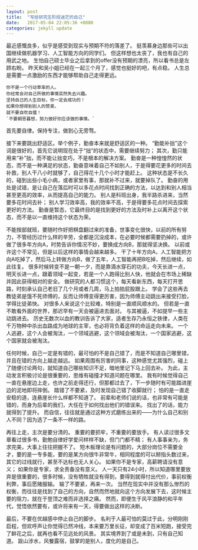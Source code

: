```yaml
---
layout: post
title:  "写给研究生阶段迷茫的自己"
date:   2017-05-04 22:05:36 +0800
categories: jekyll update
---
```

最近感慨良多，似乎是感受到现实与预期不符的落差了。
挺羡慕身边那些可以出国继续做机器学习、人工智能方向的同学们。
但这样想也太丧了，我也有自己的用武之地。
生怕自己硕士毕业之后拿到的offer没有预期的漂亮，所以看书总是左顾右盼。
昨天和吴小姐已经在一起三个月了，感觉也挺好的吧，有点稳。
人生总是需要一点激励的东西才能够帮助自己走得更远。


    你不是一个行动草率的人。
    你经常会对自己所做的事情突然失去兴趣。
    坚持自己的人生目标，你一定会成功的！
    如果你想得到别人的赞美，
    就不要自吹自擂！
    `不要朝思暮想，努力做好你应该做的事情。`

首先要自律。保持专注，做到心无旁骛。


接下来要跳出舒适区。举个例子，勤奋本来就是舒适区的一种。
“勤能补拙”这个词是很好的，首先它说明现在处于“拙”的状态中，需要继续努力；
其次，勤只能用来“补”拙，而不能让拙变巧，不是根本的解决方案。
勤奋是一种惶惶然的状态，而不是一种满足的状态，勤奋意味着自己不如别人，于是得要花更多的时间去补救，别人干八小时就够了，自己得花十几个小时才能赶上。
这种状态是不长久的，碰到出些小毛小病，或者家里有事，那就补不过来，就要掉队了。
勤奋的用处是试错，是让自己在落后时可以多花点时间找到正确的方法，以达到和别人相当甚至更高的效率，从而提高自己的能力。
别人是科班出身，我半路杀进来，当然要多花时间去补；
别人学习效率高，我的效率不高，于是得要多花点时间去探索更好的方法。
勤奋是暂态，它最终目的是找到更好的方法及时补上以离开这个状态，而不是以一直维持这个状态为荣。


不能按部就班，要随时作好把棋盘翻过来的准备，世事变化很快，以前的所有努力，不管经历过什么样的辛劳，全都是沉没成本，在必要时候都需要扔掉的，或许做了很多年方向A，时势告诉你情况不妙，要换成方向B，那就得坚决换。
以前或许这个不常见，但是以后这样的事情会越来越多。
干了十年方向A，人工智能把方向A吃掉了，然后马上转做方向B，做了五年，人工智能再把B吃掉，然后继续，如此往复。
很多时候转变不是一朝一夕，而是靠滴水穿石的功夫，今天长进一点，明天长进一点，跟着领域一起变，若是一个人跑得比别人快，他就会在市场上稀缺并因此获得相对的安全。
做研究的人都习惯这个，每天看新东西，每天打开思路，时刻承认自己老旧了几个月或者几周，马上拍拍屁股跟上。
学会了这些再去教徒弟是饿不死师傅的，反而让师傅变得更厉害，因为师傅主动跳出来接受打脸，学得比徒弟快。
对很多人来说这个比较难，特别是一直顺风顺水的。
但若是一直不敢看外面的世界，那迟早有一天会被逼进去面对。
与其被逼，不如提早一些主动跳进去。
历史无数次以血的教训告诉了大家，适者生存乃永恒之铁律，人类在千万物种中杀出血路成为地球的主宰，也必将背负着这样的命运走向未来。
一个人逃避，这个人会被淘汰，一个领域逃避，这个领域会被淘汰，一个国家逃避，这个国家就会被淘汰。


任何时候，自己一定是有错的，最可怕的不是自己错了，而是不知道自己哪里错，并且在错的方向上越走越远。
如果周围有厉害的同事，这种感觉尤其强烈，碰上了随便讨论两句，就知道自己哪些知识不足，暗地里记下马上回去补。
为此，主动发言积极讨论是很重要的，思维有碰撞才知道问题在哪里。
我有时候觉得自己一直在悬崖边上走，也许之前走得还行，但那都过去了，下一步随时有可能踏进崖边的泥地即将摔倒。
踏错了不要紧，及时发现自己错了收脚就行；
怕的是一直走安稳的道，连悬崖长什么样都不知道了。
前辈和老师们说的话，也非常有可能是错的，而身为后辈的我们，大任在于如何找出他们的错误来。
找出了的话，能力就得到了提升。
而自信，往往就是通过这种方式磨练出来的——为什么自己和别人不同？因为选了一条不一样的路。


再往上走，主次是要分清的。
重要的要抓牢，不重要的要放手。
有人读过很多文章看过很多书，勤勉自律好学爱问样样不缺，但门门都不精；
有人事事亲为，务求完美，大事上往往把握不了。
短木板理论是有问题的，大部分岗位不需要全才，要的是一专多能，要的是某方向很牛非常牛，相同程度的可以掰指头数过来，其它的过线就行，甚至不达标也无人关心。
如果你不是专家，高薪聘请没有意义；
如果你是专家，求全责备没有意义。
人一天只有24小时，所以知道哪里要放弃是很重要的，很多时候，没有牺牲就没有得到，要得到就得付出代价，事前权衡利弊，事后愿赌服输。
输了不要紧，再来一次。
当然在现实中并没有那么惨烈的权衡，而往往是找到了自己的方向，自然而然地就向这个方向发展下去，这时候主要的阻力，就在于登顶之难而非选择之痛。
然而，即便生于风平浪静的和平年代，觉悟依然要有，或许将来有一天，得要做出这样的决断。


最后，不要在优越感中停止自己的脚步。
名利于人最可怕的莫过于此，分明刚刚启程，但欢呼声让你觉得已然冲线，本来要万里长征，却变成了百米短跑，接受完了鲜花之后，就再也看不见远处的风景。
其实境界到了或是未到，只有自己知道。
跋山涉水，风餐露宿，鼓掌的是别人，度化的是自己。